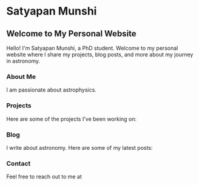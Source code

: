 # Satyapan Munshi


## Welcome to My Personal Website

Hello! I'm Satyapan Munshi, a PhD student. Welcome to my personal website where I share my projects, blog posts, and more about my journey in astronomy.

### About Me

I am passionate about astrophysics.

### Projects

Here are some of the projects I've been working on:

### Blog

I write about astronomy. Here are some of my latest posts:

### Contact

Feel free to reach out to me at
